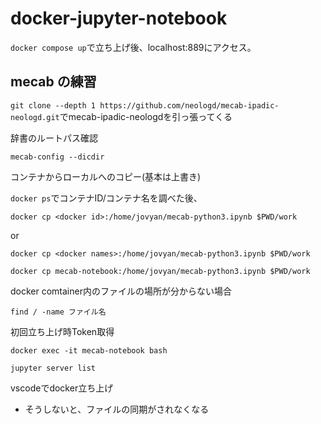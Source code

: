 # docker-jupyter-notebook

`docker compose up`で立ち上げ後、localhost:889にアクセス。

## mecab の練習


`git clone --depth 1 https://github.com/neologd/mecab-ipadic-neologd.git`でmecab-ipadic-neologdを引っ張ってくる


辞書のルートパス確認

`mecab-config --dicdir`

コンテナからローカルへのコピー(基本は上書き)

`docker ps`でコンテナID/コンテナ名を調べた後、

`docker cp <docker id>:/home/jovyan/mecab-python3.ipynb $PWD/work`

or

`docker cp <docker names>:/home/jovyan/mecab-python3.ipynb $PWD/work`

`docker cp mecab-notebook:/home/jovyan/mecab-python3.ipynb $PWD/work`


docker comtainer内のファイルの場所が分からない場合

`find / -name ファイル名`


初回立ち上げ時Token取得

`docker exec -it mecab-notebook bash`

`jupyter server list`

vscodeでdocker立ち上げ
- そうしないと、ファイルの同期がされなくなる